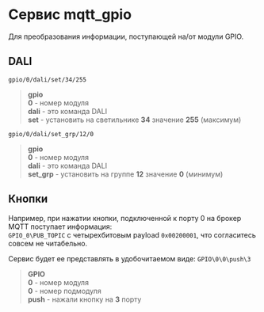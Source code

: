 # Сервис mqtt_gpio
Для преобразования информации, поступающей на/от модули GPIO.

## DALI

`gpio/0/dali/set/34/255`
> **gpio**  
**0** - номер модуля  
**dali** - это команда DALI  
**set** - установить на светильнике **34** значение **255** (максимум)

`gpio/0/dali/set_grp/12/0`
> **gpio**  
**0** - номер модуля  
**dali** - это команда DALI  
**set_grp** - установить на группе **12** значение **0** (минимум)

## Кнопки

Например, при нажатии кнопки, подключенной к порту 0 на брокер MQTT поступает информация:  
`GPIO_0\PUB_TOPIC` c четырехбитовым payload `0х00200001`, что согласитесь совсем не читабельно.

Сервис будет ее представлять в удобочитаемом виде: `GPIO\0\0\push\3`  
> **GPIO**  
**0** - номер модуля  
**0** - номер подмодуля  
**push** - нажали кнопку на **3** порту
 
